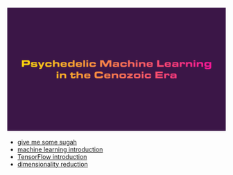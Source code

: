 ![](https://raw.githubusercontent.com/wdbm/Psychedelic_Machine_Learning_in_the_Cenozoic_Era/master/media/Psychedelic_Machine_Learning_in_the_Cenozoic_Era.png)

- [give me some sugah](sugah.md)
- [machine learning introduction](https://github.com/wdbm/Psychedelic_Machine_Learning_in_the_Cenozoic_Era/blob/master/machine_learning_introduction.ipynb)
- [TensorFlow introduction](https://github.com/wdbm/Psychedelic_Machine_Learning_in_the_Cenozoic_Era/blob/master/Tensorflow_introduction.ipynb)
- [dimensionality reduction](https://github.com/wdbm/Psychedelic_Machine_Learning_in_the_Cenozoic_Era/blob/master/dimensionality_reduction.ipynb)
